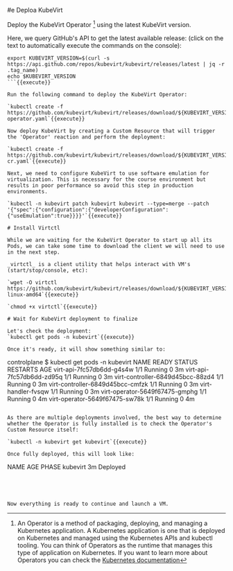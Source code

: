#e Deploa KubeVirt

Deploy the KubeVirt Operator [^1] using the latest KubeVirt version.

[^1]: An Operator is a method of packaging, deploying, and managing a Kubernetes application. A Kubernetes application is one that is deployed on Kubernetes and managed using the Kubernetes APIs and kubectl tooling. You can think of Operators as the runtime that manages this type of application on Kubernetes. If you want to learn more about Operators you can check the [Kubernetes documentation](https://kubernetes.io/docs/concepts/extend-kubernetes/operator/)

Here, we query GitHub's API to get the latest available release:
(click on the text to automatically execute the commands on the console):

```
export KUBEVIRT_VERSION=$(curl -s https://api.github.com/repos/kubevirt/kubevirt/releases/latest | jq -r .tag_name)
echo $KUBEVIRT_VERSION
```{{execute}}

Run the following command to deploy the KubeVirt Operator:

`kubectl create -f https://github.com/kubevirt/kubevirt/releases/download/${KUBEVIRT_VERSION}/kubevirt-operator.yaml`{{execute}}

Now deploy KubeVirt by creating a Custom Resource that will trigger the 'Operator' reaction and perform the deployment:

`kubectl create -f https://github.com/kubevirt/kubevirt/releases/download/${KUBEVIRT_VERSION}/kubevirt-cr.yaml`{{execute}}

Next, we need to configure KubeVirt to use software emulation for virtualization. This is necessary for the course environment but results in poor performance so avoid this step in production environments.

`kubectl -n kubevirt patch kubevirt kubevirt --type=merge --patch '{"spec":{"configuration":{"developerConfiguration":{"useEmulation":true}}}}'`{{execute}}

# Install Virtctl

While we are waiting for the KubeVirt Operator to start up all its Pods, we can take some time to download the client we will need to use in the next step.

_virtctl_ is a client utility that helps interact with VM's (start/stop/console, etc):

`wget -O virtctl https://github.com/kubevirt/kubevirt/releases/download/${KUBEVIRT_VERSION}/virtctl-${KUBEVIRT_VERSION}-linux-amd64`{{execute}}

`chmod +x virtctl`{{execute}}

# Wait for KubeVirt deployment to finalize

Let's check the deployment:
`kubectl get pods -n kubevirt`{{execute}}

Once it's ready, it will show something similar to:

```
controlplane $ kubectl get pods -n kubevirt
NAME                               READY     STATUS    RESTARTS   AGE
virt-api-7fc57db6dd-g4s4w          1/1       Running   0          3m
virt-api-7fc57db6dd-zd95q          1/1       Running   0          3m
virt-controller-6849d45bcc-88zd4   1/1       Running   0          3m
virt-controller-6849d45bcc-cmfzk   1/1       Running   0          3m
virt-handler-fvsqw                 1/1       Running   0          3m
virt-operator-5649f67475-gmphg     1/1       Running   0          4m
virt-operator-5649f67475-sw78k     1/1       Running   0          4m
```

As there are multiple deployments involved, the best way to determine whether the Operator is fully installed is to check the Operator's Custom Resource itself:

`kubectl -n kubevirt get kubevirt`{{execute}}

Once fully deployed, this will look like:

```
NAME      AGE   PHASE
kubevirt  3m    Deployed
```




Now everything is ready to continue and launch a VM.
